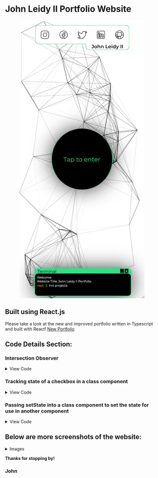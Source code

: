 # John Leidy II Portfolio Website

<p align="center">
    <img width="410" height="910" src="https://github.com/j-leidy/MyPortfolio/blob/main/public/LandingScreenshot.png">
</p>

## Built using React.js

Please take a look at the new and improved portfolio written in Typescript and built with React!
<a href="https://github.com/j-leidy/NewPortfolio">New Portfolio</a>

## Code Details Section:

### Intersection Observer

<details>

<summary>View Code</summary>

#### JS File inside of your function component

```Javascript
const AboutTitleRef = useRef();
const [TitleVisible, setTitleVisible] = useState();

useEffect(()=>{
    const observer = new IntersectionObserver(([entry])=>{
        setTitleVisible(entry.isIntersecting)
        console.log(TitleVisible)
    });
    observer.observe(AboutTitleRef.current)
},[AboutTitleRef,TitleVisible]);

return(
    <AboutTitle ref={AboutTitleRef} inView = {TitleVisible}>
        About
    </AboutTitle>
)
```

#### Styled Component for Title

```Javascript
export const AboutTitle = styled.div`
    transition: 3s all ease;
    opacity: ${(props) => (props.inView ? "1" : "0")};
`;

```

</details>

### Tracking state of a checkbox in a class component

<details>

<summary>View Code</summary>

#### JS File inside of your class component

```Javascript
constructor(){
    super()
    this.state = {
        checked : false
    }

    this.checkRef = React.createRef();
    this.handleCheckbox = this.handleCheckbox.bind(this);
}


handleCheckbox(event){
    if(event === true){
        //this is if the checkbox is checked
        this.setState({
            checked : event
        },() => {})
    }
    if(event === false){
        //this is if the checkbox is not checked
        this.setState({
            checked : event
        },() => {})
    }
};

render(){return(
    <Checkbox
    ref = {this.checkRef}
    onChange = {(e) => this.handleCheckbox(e.target.checked)}
    />
)}
```

</details>

### Passing setState into a class component to set the state for use in another component

<details>

<summary>View Code</summary>

```
function App() {
  const [lightordark, setLightOrDark] = React.useState(false)
  return (
    <div className='remove_scroll'>
      <ParticlesComponent active = {lightordark}/>
      <MainPage setLightOrDark = {setLightOrDark}/>
    </div>

  );

};
```

</details>

## Below are more screenshots of the website:

<details>

<summary> Images </summary>

### Landing / Hero Section

![alt text](https://github.com/j-leidy/MyPortfolio/blob/main/src/Images/ScreenShotPortfolio.png)

### About Me

![alt text](https://github.com/j-leidy/MyPortfolio/blob/main/src/Images/ScreenShotAboutMe.png)

### Projects

![alt text](https://github.com/j-leidy/MyPortfolio/blob/main/src/Images/ScreenShotProjects.png)

### Degrees

![alt text](https://github.com/j-leidy/MyPortfolio/blob/main/src/Images/ScreenShotDegrees.png)

### Experience / Footer

![alt text](https://github.com/j-leidy/MyPortfolio/blob/main/src/Images/ScreenShotExperienceFooter.png)

</details>

**Thanks for stopping by!**

### John
